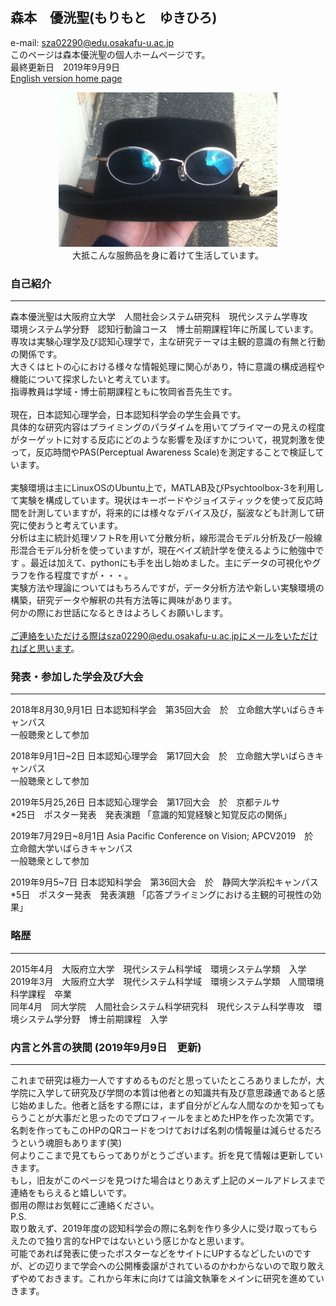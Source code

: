 ## 森本　優洸聖(もりもと　ゆきひろ)
e-mail: sza02290@edu.osakafu-u.ac.jp<br>
このページは森本優洸聖の個人ホームページです。<br>
最終更新日　2019年9月9日<br>
[English version home page](https://yukihiro00.github.io/Morimoto-Yukihiro/English/)
<br>
<div align="center">
 <img src="icon.jpg" alt="サンプル" title="アイコン画像"><br>
 大抵こんな服飾品を身に着けて生活しています。
</div>

### 自己紹介
*****
森本優洸聖は大阪府立大学　人間社会システム研究科　現代システム学専攻<br>
環境システム学分野　認知行動論コース　博士前期課程1年に所属しています。<br>
専攻は実験心理学及び認知心理学で，主な研究テーマは主観的意識の有無と行動の関係です。<br>
大きくはヒトの心における様々な情報処理に関心があり，特に意識の構成過程や機能について探求したいと考えています。<br>
指導教員は学域・博士前期課程ともに牧岡省吾先生です。<br><br>
現在，日本認知心理学会，日本認知科学会の学生会員です。<br>
具体的な研究内容はプライミングのパラダイムを用いてプライマーの見えの程度がターゲットに対する反応にどのような影響を及ぼすかについて，視覚刺激を使って，反応時間やPAS(Perceptual Awareness Scale)を測定することで検証しています。<br><br>
実験環境は主にLinuxOSのUbuntu上で，MATLAB及びPsychtoolbox-3を利用して実験を構成しています。現状はキーボードやジョイスティックを使って反応時間を計測していますが，将来的には様々なデバイス及び，脳波なども計測して研究に使おうと考えています。<br>
分析は主に統計処理ソフトRを用いて分散分析，線形混合モデル分析及び一般線形混合モデル分析を使っていますが，現在ベイズ統計学を使えるように勉強中です
。最近は加えて、pythonにも手を出し始めました。主にデータの可視化やグラフを作る程度ですが・・・。<br>
実験方法や理論についてはもちろんですが，データ分析方法や新しい実験環境の構築，研究データや解釈の共有方法等に興味があります。<br>
何かの際にお世話になるときはよろしくお願いします。<br><br>
ご連絡をいただける際はsza02290@edu.osakafu-u.ac.jpにメールをいただければと思います。<br>

### 発表・参加した学会及び大会
*****
2018年8月30,9月1日 日本認知科学会　第35回大会　於　立命館大学いばらきキャンパス<br>
一般聴衆として参加

2018年9月1日~2日 日本認知心理学会　第17回大会　於　立命館大学いばらきキャンパス<br>
一般聴衆として参加

2019年5月25,26日 日本認知心理学会　第17回大会　於　京都テルサ<br>
*25日　ポスター発表　発表演題 「意識的知覚経験と知覚反応の関係」

2019年7月29日~8月1日 Asia Pacific Conference on Vision; APCV2019　於　立命館大学いばらきキャンパス<br>
一般聴衆として参加

2019年9月5~7日 日本認知科学会　第36回大会　於　静岡大学浜松キャンパス<br>
*5日　ポスター発表　発表演題 「応答プライミングにおける主観的可視性の効果」

### 略歴
*****
2015年4月　大阪府立大学　現代システム科学域　環境システム学類　入学<br>
2019年3月　大阪府立大学　現代システム科学域　環境システム学類　人間環境科学課程　卒業<br>
同年4月　同大学院　人間社会システム科学研究科　現代システム科学専攻　環境システム学分野　博士前期課程　入学<br>

### 内言と外言の狭間 (2019年9月9日　更新)
*****
これまで研究は極力一人ですすめるものだと思っていたところありましたが，大学院に入学して研究及び学問の本質は他者との知識共有及び意思疎通であると感じ始めました。他者と話をする際には，まず自分がどんな人間なのかを知ってもらうことが大事だと思ったのでプロフィールをまとめたHPを作った次第です。<br>
名刺を作ってもこのHPのQRコードをつけておけば名刺の情報量は減らせるだろうという魂胆もあります(笑)<br>
何よりここまで見てもらってありがとうございます。折を見て情報は更新していきます。<br>
もし，旧友がこのページを見つけた場合はとりあえず上記のメールアドレスまで連絡をもらえると嬉しいです。<br>
御用の際はお気軽にご連絡ください。<br>
P.S.<br>
取り敢えず、2019年度の認知科学会の際に名刺を作り多少人に受け取ってもらえたので独り言的なHPではないという感じかなと思います。<br>
可能であれば発表に使ったポスターなどをサイトにUPするなどしたいのですが、どの辺りまで学会への公開権委譲がされているのかわからないので取り敢えずやめておきます。これから年末に向けては論文執筆をメインに研究を進めていきます。
